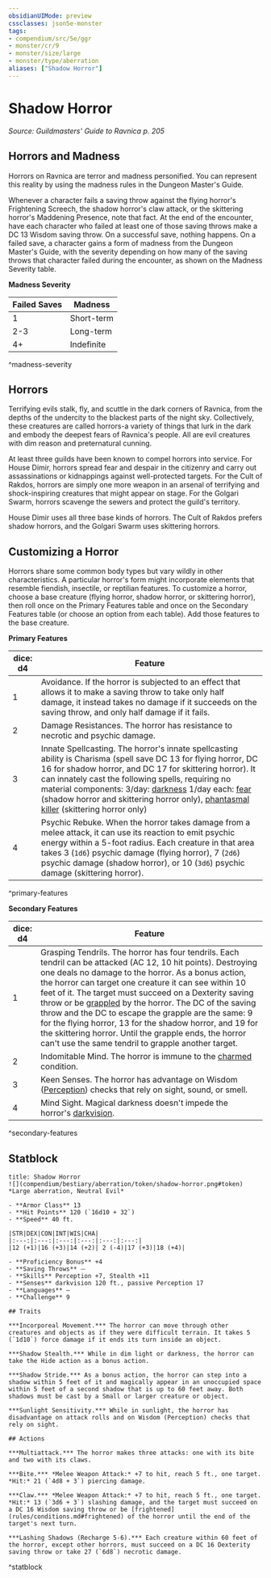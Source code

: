 ```yaml
---
obsidianUIMode: preview
cssclasses: json5e-monster
tags:
- compendium/src/5e/ggr
- monster/cr/9
- monster/size/large
- monster/type/aberration
aliases: ["Shadow Horror"]
---
```

# Shadow Horror
*Source: Guildmasters' Guide to Ravnica p. 205*  

## Horrors and Madness

Horrors on Ravnica are terror and madness personified. You can represent this reality by using the madness rules in the Dungeon Master's Guide.

Whenever a character fails a saving throw against the flying horror's Frightening Screech, the shadow horror's claw attack, or the skittering horror's Maddening Presence, note that fact. At the end of the encounter, have each character who failed at least one of those saving throws make a DC 13 Wisdom saving throw. On a successful save, nothing happens. On a failed save, a character gains a form of madness from the Dungeon Master's Guide, with the severity depending on how many of the saving throws that character failed during the encounter, as shown on the Madness Severity table.

**Madness Severity**

| Failed Saves | Madness |
|--------------|---------|
| 1 | Short-term |
| 2-3 | Long-term |
| 4+ | Indefinite |
^madness-severity

## Horrors

Terrifying evils stalk, fly, and scuttle in the dark corners of Ravnica, from the depths of the undercity to the blackest parts of the night sky. Collectively, these creatures are called horrors-a variety of things that lurk in the dark and embody the deepest fears of Ravnica's people. All are evil creatures with dim reason and preternatural cunning.

At least three guilds have been known to compel horrors into service. For House Dimir, horrors spread fear and despair in the citizenry and carry out assassinations or kidnappings against well-protected targets. For the Cult of Rakdos, horrors are simply one more weapon in an arsenal of terrifying and shock-inspiring creatures that might appear on stage. For the Golgari Swarm, horrors scavenge the sewers and protect the guild's territory.

House Dimir uses all three base kinds of horrors. The Cult of Rakdos prefers shadow horrors, and the Golgari Swarm uses skittering horrors.

## Customizing a Horror

Horrors share some common body types but vary wildly in other characteristics. A particular horror's form might incorporate elements that resemble fiendish, insectile, or reptilian features. To customize a horror, choose a base creature (flying horror, shadow horror, or skittering horror), then roll once on the Primary Features table and once on the Secondary Features table (or choose an option from each table). Add those features to the base creature.

**Primary Features**

| dice: d4 | Feature |
|----------|---------|
| 1 | Avoidance. If the horror is subjected to an effect that allows it to make a saving throw to take only half damage, it instead takes no damage if it succeeds on the saving throw, and only half damage if it fails. |
| 2 | Damage Resistances. The horror has resistance to necrotic and psychic damage. |
| 3 | Innate Spellcasting. The horror's innate spellcasting ability is Charisma (spell save DC 13 for flying horror, DC 16 for shadow horror, and DC 17 for skittering horror). It can innately cast the following spells, requiring no material components: 3/day: [darkness](darkness.md) 1/day each: [fear](fear.md) (shadow horror and skittering horror only), [phantasmal killer](phantasmal-killer.md) (skittering horror only) |
| 4 | Psychic Rebuke. When the horror takes damage from a melee attack, it can use its reaction to emit psychic energy within a 5-foot radius. Each creature in that area takes 3 (`1d6`) psychic damage (flying horror), 7 (`2d6`) psychic damage (shadow horror), or 10 (`3d6`) psychic damage (skittering horror). |
^primary-features

**Secondary Features**

| dice: d4 | Feature |
|----------|---------|
| 1 | Grasping Tendrils. The horror has four tendrils. Each tendril can be attacked (AC 12, 10 hit points). Destroying one deals no damage to the horror. As a bonus action, the horror can target one creature it can see within 10 feet of it. The target must succeed on a Dexterity saving throw or be [grappled](_conditions.md#grappled) by the horror. The DC of the saving throw and the DC to escape the grapple are the same: 9 for the flying horror, 13 for the shadow horror, and 19 for the skittering horror. Until the grapple ends, the horror can't use the same tendril to grapple another target. |
| 2 | Indomitable Mind. The horror is immune to the [charmed](_conditions.md#charmed) condition. |
| 3 | Keen Senses. The horror has advantage on Wisdom ([Perception](_skills.md#Perception)) checks that rely on sight, sound, or smell. |
| 4 | Mind Sight. Magical darkness doesn't impede the horror's [darkvision](_senses.md#darkvision). |
^secondary-features

## Statblock

```ad-statblock
title: Shadow Horror
![](compendium/bestiary/aberration/token/shadow-horror.png#token)
*Large aberration, Neutral Evil*

- **Armor Class** 13 
- **Hit Points** 120 (`16d10 + 32`)
- **Speed** 40 ft.

|STR|DEX|CON|INT|WIS|CHA|
|:---:|:---:|:---:|:---:|:---:|:---:|
|12 (+1)|16 (+3)|14 (+2)| 2 (-4)|17 (+3)|18 (+4)|

- **Proficiency Bonus** +4
- **Saving Throws** ⏤
- **Skills** Perception +7, Stealth +11
- **Senses** darkvision 120 ft., passive Perception 17
- **Languages** —
- **Challenge** 9

## Traits

***Incorporeal Movement.*** The horror can move through other creatures and objects as if they were difficult terrain. It takes 5 (`1d10`) force damage if it ends its turn inside an object.

***Shadow Stealth.*** While in dim light or darkness, the horror can take the Hide action as a bonus action.

***Shadow Stride.*** As a bonus action, the horror can step into a shadow within 5 feet of it and magically appear in an unoccupied space within 5 feet of a second shadow that is up to 60 feet away. Both shadows must be cast by a Small or larger creature or object.

***Sunlight Sensitivity.*** While in sunlight, the horror has disadvantage on attack rolls and on Wisdom (Perception) checks that rely on sight.

## Actions

***Multiattack.*** The horror makes three attacks: one with its bite and two with its claws.

***Bite.*** *Melee Weapon Attack:* +7 to hit, reach 5 ft., one target. *Hit:* 21 (`4d8 + 3`) piercing damage.

***Claw.*** *Melee Weapon Attack:* +7 to hit, reach 5 ft., one target. *Hit:* 13 (`3d6 + 3`) slashing damage, and the target must succeed on a DC 16 Wisdom saving throw or be [frightened](rules/conditions.md#frightened) of the horror until the end of the target's next turn.

***Lashing Shadows (Recharge 5-6).*** Each creature within 60 feet of the horror, except other horrors, must succeed on a DC 16 Dexterity saving throw or take 27 (`6d8`) necrotic damage.
```
^statblock